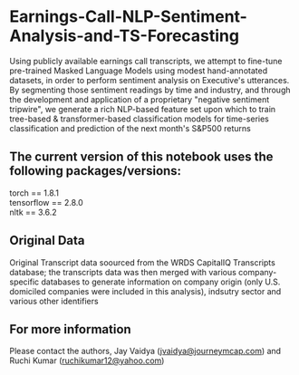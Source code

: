 # Earnings-Call-NLP-Sentiment-Analysis-and-TS-Forecasting
Using publicly available earnings call transcripts, we attempt to fine-tune pre-trained Masked Language Models using modest hand-annotated datasets, in order to perform sentiment analysis on Executive's utterances. By segmenting those sentiment readings by time and industry, and through the development and application of a proprietary "negative sentiment tripwire", we generate a rich NLP-based feature set upon which to train tree-based &amp; transformer-based classification models for time-series classification and prediction of the next month's S&amp;P500 returns

## The current version of this notebook uses the following packages/versions:

torch == 1.8.1<br>
tensorflow == 2.8.0<br>
nltk == 3.6.2<br>

## Original Data
Original Transcript data soourced from the WRDS CapitalIQ Transcripts database; the transcripts data was then merged with various company-specific databases to generate information on company origin (only U.S. domiciled companies were included in this analysis), indsutry sector and various other identifiers

## For more information
Please contact the authors, Jay Vaidya (jvaidya@journeymcap.com) and Ruchi Kumar (ruchikumar12@yahoo.com)
